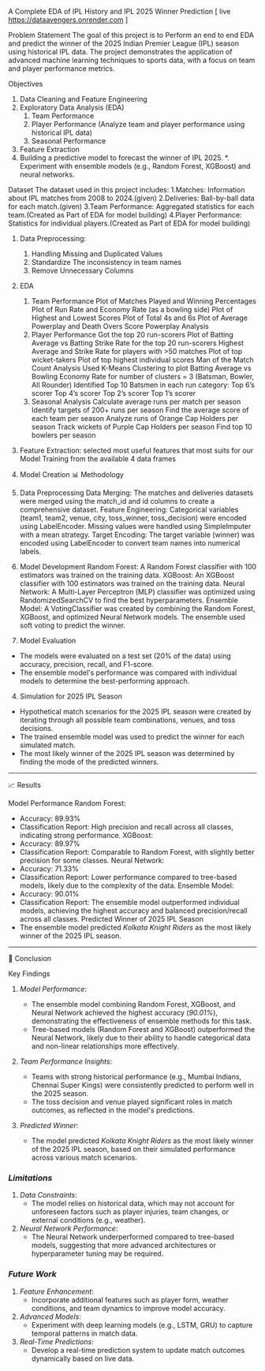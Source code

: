 A Complete EDA of IPL History and IPL 2025 Winner Prediction [ live https://dataavengers.onrender.com ]

Problem Statement
The goal of this project is to Perform an end to end EDA and predict the winner of the 2025 Indian Premier League (IPL) season using historical IPL data. The project demonstrates the application of advanced machine learning techniques to sports data, with a focus on team and player performance metrics.

Objectives
1. Data Cleaning and Feature Engineering
2. Exploratory Data Analysis (EDA)
   1. Team Performance 
   2. Player Performance (Analyze team and player performance using historical IPL data)
   3. Seasonal Performance
3. Feature Extraction 
4. Building a predictive model to forecast the winner of IPL 2025.
   *. Experiment with ensemble models (e.g., Random Forest, XGBoost) and neural networks.

Dataset
The dataset used in this project includes:
1.Matches: Information about IPL matches from 2008 to 2024.(given)
2.Deliveries: Ball-by-ball data for each match.(given)
3.Team Performance: Aggregated statistics for each team.(Created as Part of EDA for model building)
4.Player Performance: Statistics for individual players.(Created as Part of EDA for model building)

1. Data Preprocessing:
     1. Handling Missing and Duplicated Values
     2. Standardize The inconsistency in team names
     3. Remove Unnecessary Columns
2. EDA
   1. Team Performance
      	Plot of Matches Played and Winning Percentages
	Plot of Run Rate and Economy Rate (as a bowling side)
	Plot of Highest and Lowest Scores
	Plot of Total 4s and 6s
	Plot of Average Powerplay and Death Overs Score
	Powerplay Analysis
   2. Player Performance
	Got the top 20 run-scorers
	Plot of Batting Average vs Batting Strike Rate for the top 20 run-scorers
	Highest Average and Strike Rate for players with >50 matches
	Plot of top wicket-takers
	Plot of top highest individual scores
	Man of the Match Count Analysis
	Used K-Means Clustering to plot Batting Average vs Bowling Economy Rate for number of clusters = 3 (Batsman, Bowler, All Rounder)
	Identified Top 10 Batsmen in each run category:
		Top 6’s scorer
		Top 4’s scorer
		Top 2’s scorer
		Top 1’s scorer
   3. Seasonal Analysis
	Calculate average runs per match per season
	Identify targets of 200+ runs per season
	Find the average score of each team per season
	Analyze runs of Orange Cap Holders per season
	Track wickets of Purple Cap Holders per season
	Find top 10 bowlers per season   


3. Feature Extraction:
     selected most useful features that most suits for our Model Training from the available 4 data frames

4. Model Creation
📊 Methodology

1. Data Preprocessing
  	Data Merging: The matches and deliveries datasets were merged using the match_id and id columns to create a comprehensive dataset.
 Feature Engineering:
   Categorical variables (team1, team2, venue, city, toss_winner, toss_decision) were encoded using LabelEncoder.
   Missing values were handled using SimpleImputer with a mean strategy.
   Target Encoding: The target variable (winner) was encoded using LabelEncoder to convert team names into numerical labels.

2. Model Development
   Random Forest: A Random Forest classifier with 100 estimators was trained on the training data.
   XGBoost: An XGBoost classifier with 100 estimators was trained on the training data.
   Neural Network: A Multi-Layer Perceptron (MLP) classifier was optimized using RandomizedSearchCV to find the best hyperparameters.
   Ensemble Model: A VotingClassifier was created by combining the Random Forest, XGBoost, and optimized Neural Network models. The ensemble used soft voting to predict the winner.

3. Model Evaluation
- The models were evaluated on a test set (20% of the data) using accuracy, precision, recall, and F1-score.
- The ensemble model's performance was compared with individual models to determine the best-performing approach.

4. Simulation for 2025 IPL Season
- Hypothetical match scenarios for the 2025 IPL season were created by iterating through all possible team combinations, venues, and toss decisions.
- The trained ensemble model was used to predict the winner for each simulated match.
- The most likely winner of the 2025 IPL season was determined by finding the mode of the predicted winners.

---

📈 Results

Model Performance
Random Forest:
  - Accuracy: 89.93%
  - Classification Report: High precision and recall across all classes, indicating strong performance.
XGBoost:
  - Accuracy: 89.97%
  - Classification Report: Comparable to Random Forest, with slightly better precision for some classes.
Neural Network:
  - Accuracy: 71.33%
  - Classification Report: Lower performance compared to tree-based models, likely due to the complexity of the data.
Ensemble Model:
  - Accuracy: 90.01%
  - Classification Report: The ensemble model outperformed individual models, achieving the highest accuracy and balanced precision/recall across all classes.
Predicted Winner of 2025 IPL Season
- The ensemble model predicted *Kolkata Knight Riders* as the most likely winner of the 2025 IPL season.

---

🎯 Conclusion

Key Findings
1. *Model Performance*:
   - The ensemble model combining Random Forest, XGBoost, and Neural Network achieved the highest accuracy (*90.01%*), demonstrating the effectiveness of ensemble methods for this task.
   - Tree-based models (Random Forest and XGBoost) outperformed the Neural Network, likely due to their ability to handle categorical data and non-linear relationships more effectively.

2. *Team Performance Insights*:
   - Teams with strong historical performance (e.g., Mumbai Indians, Chennai Super Kings) were consistently predicted to perform well in the 2025 season.
   - The toss decision and venue played significant roles in match outcomes, as reflected in the model's predictions.

3. *Predicted Winner*:
   - The model predicted *Kolkata Knight Riders* as the most likely winner of the 2025 IPL season, based on their simulated performance across various match scenarios.

### *Limitations*
1. *Data Constraints*:
   - The model relies on historical data, which may not account for unforeseen factors such as player injuries, team changes, or external conditions (e.g., weather).
2. *Neural Network Performance*:
   - The Neural Network underperformed compared to tree-based models, suggesting that more advanced architectures or hyperparameter tuning may be required.

### *Future Work*
1. *Feature Enhancement*:
   - Incorporate additional features such as player form, weather conditions, and team dynamics to improve model accuracy.
2. *Advanced Models*:
   - Experiment with deep learning models (e.g., LSTM, GRU) to capture temporal patterns in match data.
3. *Real-Time Predictions*:
   - Develop a real-time prediction system to update match outcomes dynamically based on live data.
